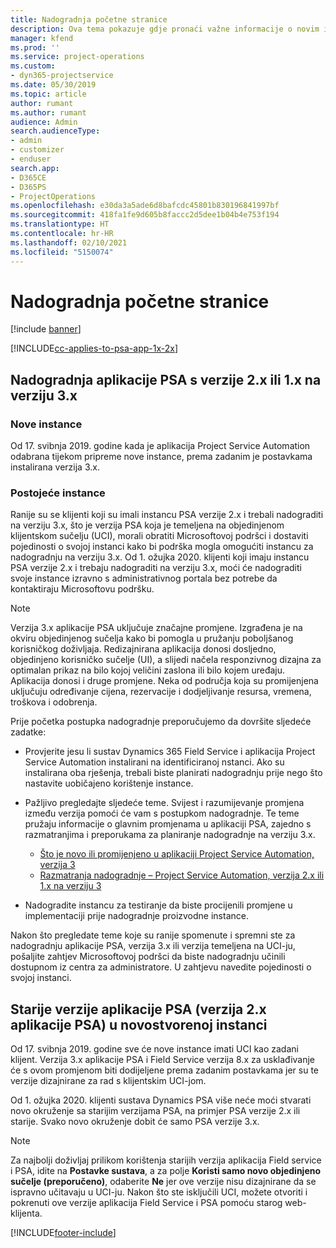 ```yaml
---
title: Nadogradnja početne stranice
description: Ova tema pokazuje gdje pronaći važne informacije o novim i promijenjenim značajkama u sustavu Dynamics 365 Project Service Automation i procesu nadogradnje na najnoviju verziju.
manager: kfend
ms.prod: ''
ms.service: project-operations
ms.custom:
- dyn365-projectservice
ms.date: 05/30/2019
ms.topic: article
author: rumant
ms.author: rumant
audience: Admin
search.audienceType:
- admin
- customizer
- enduser
search.app:
- D365CE
- D365PS
- ProjectOperations
ms.openlocfilehash: e30da3a5ade6d8bafcdc45801b830196841997bf
ms.sourcegitcommit: 418fa1fe9d605b8faccc2d5dee1b04b4e753f194
ms.translationtype: HT
ms.contentlocale: hr-HR
ms.lasthandoff: 02/10/2021
ms.locfileid: "5150074"
---
```

# <a name="upgrade-home-page"></a>Nadogradnja početne stranice

[!include [banner](../includes/psa-now-project-operations.md)]

[!INCLUDE[cc-applies-to-psa-app-1x-2x](../includes/cc-applies-to-psa-app-1x-2x.md)]

## <a name="upgrade-from-psa-version-2x-or-1x-to-version-3x"></a>Nadogradnja aplikacije PSA s verzije 2.x ili 1.x na verziju 3.x

### <a name="new-instances"></a>Nove instance

Od 17. svibnja 2019. godine kada je aplikacija Project Service Automation odabrana tijekom pripreme nove instance, prema zadanim je postavkama instalirana verzija 3.x.

### <a name="existing-instances"></a>Postojeće instance

Ranije su se klijenti koji su imali instancu PSA verzije 2.x i trebali nadograditi na verziju 3.x, što je verzija PSA koja je temeljena na objedinjenom klijentskom sučelju (UCI), morali obratiti Microsoftovoj podršci i dostaviti pojedinosti o svojoj instanci kako bi podrška mogla omogućiti instancu za nadogradnju na verziju 3.x. Od 1. ožujka 2020. klijenti koji imaju instancu PSA verzije 2.x i trebaju nadograditi na verziju 3.x, moći će nadograditi svoje instance izravno s administrativnog portala bez potrebe da kontaktiraju Microsoftovu podršku.  

> [!NOTE]
> Verzija 3.x aplikacije PSA uključuje značajne promjene. Izgrađena je na okviru objedinjenog sučelja kako bi pomogla u pružanju poboljšanog korisničkog doživljaja. Redizajnirana aplikacija donosi dosljedno, objedinjeno korisničko sučelje (UI), a slijedi načela responzivnog dizajna za optimalan prikaz na bilo kojoj veličini zaslona ili bilo kojem uređaju. Aplikacija donosi i druge promjene. Neka od područja koja su promijenjena uključuju određivanje cijena, rezervacije i dodjeljivanje resursa, vremena, troškova i odobrenja.

Prije početka postupka nadogradnje preporučujemo da dovršite sljedeće zadatke:

- Provjerite jesu li sustav Dynamics 365 Field Service i aplikacija Project Service Automation instalirani na identificiranoj nstanci. Ako su instalirana oba rješenja, trebali biste planirati nadogradnju prije nego što nastavite uobičajeno korištenje instance.
- Pažljivo pregledajte sljedeće teme. Svijest i razumijevanje promjena između verzija pomoći će vam s postupkom nadogradnje. Te teme pružaju informacije o glavnim promjenama u aplikaciji PSA, zajedno s razmatranjima i preporukama za planiranje nadogradnje na verziju 3.x.

    - [Što je novo ili promijenjeno u aplikaciji Project Service Automation, verzija 3](whats-new-changed-v3.md)
    - [Razmatranja nadogradnje – Project Service Automation, verzija 2.x ili 1.x na verziju 3](upgrade-v3.md)

- Nadogradite instancu za testiranje da biste procijenili promjene u implementaciji prije nadogradnje proizvodne instance.

Nakon što pregledate teme koje su ranije spomenute i spremni ste za nadogradnju aplikacije PSA, verzija 3.x ili verzija temeljena na UCI-ju, pošaljite zahtjev Microsoftovoj podršci da biste nadogradnju učinili dostupnom iz centra za administratore. U zahtjevu navedite pojedinosti o svojoj instanci.

## <a name="older-versions-of-psa-psa-version-2x-in-a-newly-created-instance"></a>Starije verzije aplikacije PSA (verzija 2.x aplikacije PSA) u novostvorenoj instanci

Od 17. svibnja 2019. godine sve će nove instance imati UCI kao zadani klijent. Verzija 3.x aplikacije PSA i Field Service verzija 8.x za usklađivanje će s ovom promjenom biti dodijeljene prema zadanim postavkama jer su te verzije dizajnirane za rad s klijentskim UCI-jom.

Od 1. ožujka 2020. klijenti sustava Dynamics PSA više neće moći stvarati novo okruženje sa starijim verzijama PSA, na primjer PSA verzije 2.x ili starije. Svako novo okruženje dobit će samo PSA verzije 3.x.

> [!NOTE]
> Za najbolji doživljaj prilikom korištenja starijih verzija aplikacija Field service i PSA, idite na **Postavke sustava**, a za polje **Koristi samo novo objedinjeno sučelje (preporučeno)**, odaberite **Ne** jer ove verzije nisu dizajnirane da se ispravno učitavaju u UCI-ju. Nakon što ste isključili UCI, možete otvoriti i pokrenuti ove verzije aplikacija Field Service i PSA pomoću starog web-klijenta. 


[!INCLUDE[footer-include](../includes/footer-banner.md)]